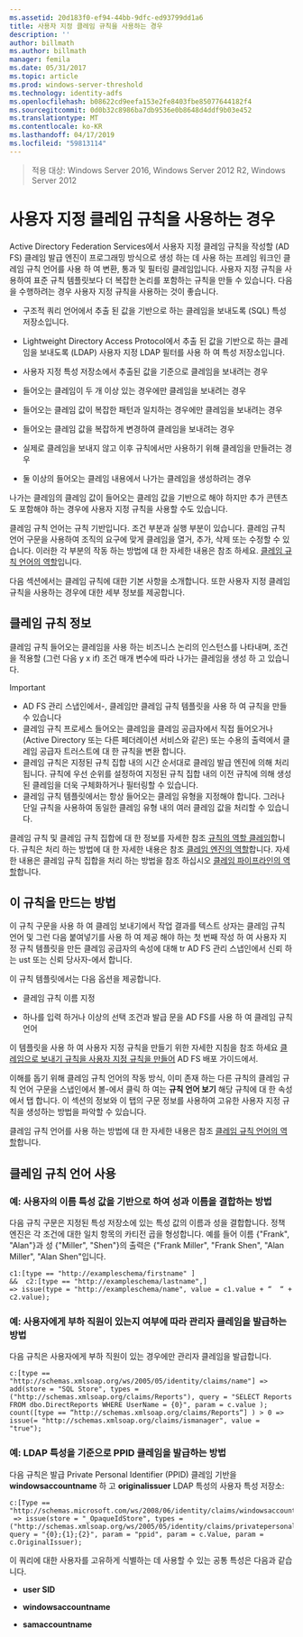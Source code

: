 ```yaml
---
ms.assetid: 20d183f0-ef94-44bb-9dfc-ed93799dd1a6
title: 사용자 지정 클레임 규칙을 사용하는 경우
description: ''
author: billmath
ms.author: billmath
manager: femila
ms.date: 05/31/2017
ms.topic: article
ms.prod: windows-server-threshold
ms.technology: identity-adfs
ms.openlocfilehash: b08622cd9eefa153e2fe8403fbe85077644182f4
ms.sourcegitcommit: 0d0b32c8986ba7db9536e0b8648d4ddf9b03e452
ms.translationtype: MT
ms.contentlocale: ko-KR
ms.lasthandoff: 04/17/2019
ms.locfileid: "59813114"
---
```

>적용 대상: Windows Server 2016, Windows Server 2012 R2, Windows Server 2012

# <a name="when-to-use-a-custom-claim-rule"></a>사용자 지정 클레임 규칙을 사용하는 경우
Active Directory Federation Services에서 사용자 지정 클레임 규칙을 작성할 \(AD FS\) 클레임 발급 엔진이 프로그래밍 방식으로 생성 하는 데 사용 하는 프레임 워크인 클레임 규칙 언어를 사용 하 여 변환, 통과 및 필터링 클레임입니다. 사용자 지정 규칙을 사용하여 표준 규칙 템플릿보다 더 복잡한 논리를 포함하는 규칙을 만들 수 있습니다. 다음을 수행하려는 경우 사용자 지정 규칙을 사용하는 것이 좋습니다.  
  
-   구조적 쿼리 언어에서 추출 된 값을 기반으로 하는 클레임을 보내도록 \(SQL\) 특성 저장소입니다.  
  
-   Lightweight Directory Access Protocol에서 추출 된 값을 기반으로 하는 클레임을 보내도록 \(LDAP\) 사용자 지정 LDAP 필터를 사용 하 여 특성 저장소입니다.  
  
-   사용자 지정 특성 저장소에서 추출된 값을 기준으로 클레임을 보내려는 경우  
  
-   들어오는 클레임이 두 개 이상 있는 경우에만 클레임을 보내려는 경우  
  
-   들어오는 클레임 값이 복잡한 패턴과 일치하는 경우에만 클레임을 보내려는 경우  
  
-   들어오는 클레임 값을 복잡하게 변경하여 클레임을 보내려는 경우  
  
-   실제로 클레임을 보내지 않고 이후 규칙에서만 사용하기 위해 클레임을 만들려는 경우  
  
-   둘 이상의 들어오는 클레임 내용에서 나가는 클레임을 생성하려는 경우  
  
나가는 클레임의 클레임 값이 들어오는 클레임 값을 기반으로 해야 하지만 추가 콘텐츠도 포함해야 하는 경우에 사용자 지정 규칙을 사용할 수도 있습니다.  
  
클레임 규칙 언어는 규칙 기반입니다. 조건 부분과 실행 부분이 있습니다. 클레임 규칙 언어 구문을 사용하여 조직의 요구에 맞게 클레임을 열거, 추가, 삭제 또는 수정할 수 있습니다. 이러한 각 부분의 작동 하는 방법에 대 한 자세한 내용은 참조 하세요. [클레임 규칙 언어의 역할](The-Role-of-the-Claim-Rule-Language.md)입니다.  
  
다음 섹션에서는 클레임 규칙에 대한 기본 사항을 소개합니다. 또한 사용자 지정 클레임 규칙을 사용하는 경우에 대한 세부 정보를 제공합니다.  
  
## <a name="about-claim-rules"></a>클레임 규칙 정보  
클레임 규칙 들어오는 클레임을 사용 하는 비즈니스 논리의 인스턴스를 나타내며, 조건을 적용할 \(그런 다음 y x if\) 조건 매개 변수에 따라 나가는 클레임을 생성 하 고 있습니다.  
  
> [!IMPORTANT]  
> -   AD FS 관리 스냅인에서\-, 클레임만 클레임 규칙 템플릿을 사용 하 여 규칙을 만들 수 있습니다  
> -   클레임 규칙 프로세스 들어오는 클레임을 클레임 공급자에서 직접 들어오거나 \(Active Directory 또는 다른 페더레이션 서비스와 같은\) 또는 수용의 출력에서 클레임 공급자 트러스트에 대 한 규칙을 변환 합니다.  
> -   클레임 규칙은 지정된 규칙 집합 내의 시간 순서대로 클레임 발급 엔진에 의해 처리됩니다. 규칙에 우선 순위를 설정하여 지정된 규칙 집합 내의 이전 규칙에 의해 생성된 클레임을 더욱 구체화하거나 필터링할 수 있습니다.  
> -   클레임 규칙 템플릿에서는 항상 들어오는 클레임 유형을 지정해야 합니다. 그러나 단일 규칙을 사용하여 동일한 클레임 유형 내의 여러 클레임 값을 처리할 수 있습니다.  
  
클레임 규칙 및 클레임 규칙 집합에 대 한 정보를 자세한 참조 [규칙의 역할 클레임](The-Role-of-Claim-Rules.md)합니다. 규칙은 처리 하는 방법에 대 한 자세한 내용은 참조 [클레임 엔진의 역할](The-Role-of-the-Claims-Engine.md)합니다. 자세한 내용은 클레임 규칙 집합을 처리 하는 방법을 참조 하십시오 [클레임 파이프라인의 역할](The-Role-of-the-Claims-Pipeline.md)합니다.  
  
## <a name="how-to-create-this-rule"></a>이 규칙을 만드는 방법  
이 규칙 구문을 사용 하 여 클레임 보내기에서 작업 결과를 텍스트 상자는 클레임 규칙 언어 및 그런 다음 붙여넣기를 사용 하 여 제공 해야 하는 첫 번째 작성 하 여 사용자 지정 규칙 템플릿을 만든 클레임 공급자의 속성에 대해 tr AD FS 관리 스냅인에서 신뢰 하는 ust 또는 신뢰 당사자\-에서 합니다.  
  
이 규칙 템플릿에서는 다음 옵션을 제공합니다.  
  
-   클레임 규칙 이름 지정  
  
-   하나를 입력 하거나 이상의 선택 조건과 발급 문을 AD FS를 사용 하 여 클레임 규칙 언어  
  
이 템플릿을 사용 하 여 사용자 지정 규칙을 만들기 위한 자세한 지침을 참조 하세요 [클레임으로 보내기 규칙을 사용자 지정 규칙을 만들어](https://technet.microsoft.com/library/dd807049.aspx) AD FS 배포 가이드에서.  
  
이해를 돕기 위해 클레임 규칙 언어의 작동 방식, 이미 존재 하는 다른 규칙의 클레임 규칙 언어 구문을 스냅인에서 볼\-에서 클릭 하 여는 **규칙 언어 보기** 해당 규칙에 대 한 속성에서 탭 합니다. 이 섹션의 정보와 이 탭의 구문 정보를 사용하여 고유한 사용자 지정 규칙을 생성하는 방법을 파악할 수 있습니다.  
  
클레임 규칙 언어를 사용 하는 방법에 대 한 자세한 내용은 참조 [클레임 규칙 언어의 역할](The-Role-of-the-Claim-Rule-Language.md)합니다.  
  
## <a name="using-the-claim-rule-language"></a>클레임 규칙 언어 사용  
  
### <a name="example-how-to-combine-first-and-last-names-based-on-a-users-name-attribute-values"></a>예: 사용자의 이름 특성 값을 기반으로 하여 성과 이름을 결합하는 방법  
다음 규칙 구문은 지정된 특성 저장소에 있는 특성 값의 이름과 성을 결합합니다. 정책 엔진은 각 조건에 대한 일치 항목의 카티전 곱을 형성합니다. 예를 들어 이름 {"Frank", "Alan"}과 성 {"Miller", "Shen"}의 출력은 {"Frank Miller", "Frank Shen", "Alan Miller", "Alan Shen"입니다.  
  
```  
c1:[type == "http://exampleschema/firstname" ]  
&&  c2:[type == "http://exampleschema/lastname",]   
=> issue(type = "http://exampleschema/name", value = c1.value + “  “ + c2.value);  
```  
  
### <a name="example-how-to-issue-a-manager-claim-based-on-whether-users-have-direct-reports"></a>예: 사용자에게 부하 직원이 있는지 여부에 따라 관리자 클레임을 발급하는 방법  
다음 규칙은 사용자에게 부하 직원이 있는 경우에만 관리자 클레임을 발급합니다.  
  
```  
c:[type == "http://schemas.xmlsoap.org/ws/2005/05/identity/claims/name"] => add(store = "SQL Store", types = ("http://schemas.xmlsoap.org/claims/Reports"), query = "SELECT Reports FROM dbo.DirectReports WHERE UserName = {0}", param = c.value );  
count([type == “http://schemas.xmlsoap.org/claims/Reports“] ) > 0 => issue(= "http://schemas.xmlsoap.org/claims/ismanager", value = "true");  
```  
  
### <a name="example-how-to-issue-a-ppid-claim-based-on-an-ldap-attribute"></a>예: LDAP 특성을 기준으로 PPID 클레임을 발급하는 방법  
다음 규칙은 발급 Private Personal Identifier \(PPID\) 클레임 기반을 **windowsaccountname** 하 고 **originalissuer** LDAP 특성의 사용자 특성 저장소:  
  
```  
c:[Type == "http://schemas.microsoft.com/ws/2008/06/identity/claims/windowsaccountname"]  
 => issue(store = "_OpaqueIdStore", types = ("http://schemas.xmlsoap.org/ws/2005/05/identity/claims/privatepersonalidentifier"), query = "{0};{1};{2}", param = "ppid", param = c.Value, param = c.OriginalIssuer);  
```  
  
이 쿼리에 대한 사용자를 고유하게 식별하는 데 사용할 수 있는 공통 특성은 다음과 같습니다.  
  
-   **user SID**  
  
-   **windowsaccountname**  
  
-   **samaccountname**  
  

